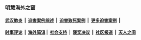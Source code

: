 
### 明慧海外之窗

####  [武汉肺炎](indexes/365.md?t=05101200) &nbsp;|&nbsp;  [迫害案例综述](indexes/328.md?t=05101200) &nbsp;|&nbsp; [迫害致死案例](indexes/277.md?t=05101200)  &nbsp;|&nbsp; [更多迫害案例](indexes/81.md?t=05101200)  &nbsp;|&nbsp; 
####  [时事评论](indexes/19.md?t=05101200) &nbsp;|&nbsp; [海外简讯](indexes/245.md?t=05101200)&nbsp;|&nbsp;  [社会支持](indexes/140.md?t=05101200) &nbsp;|&nbsp; [褒奖决议](indexes/282.md?t=05101200) &nbsp;|&nbsp; [社区报道](indexes/91.md?t=05101200)  &nbsp;|&nbsp; [天人之间](indexes/78.md?t=05101200) 

